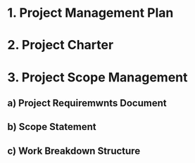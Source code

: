 # 1. **Project Management Plan**
# 2. **Project Charter**
# 3. **Project Scope Management**
##                 a) **Project Requiremwnts Document**
##                 b) **Scope Statement**
##                 c) **Work Breakdown Structure**


